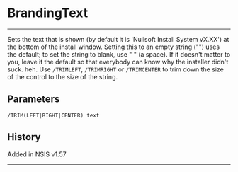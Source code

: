 # BrandingText

---

Sets the text that is shown (by default it is 'Nullsoft Install System vX.XX') at the bottom of the install window. Setting this to an empty string ("") uses the default; to set the string to blank, use " " (a space). If it doesn't matter to you, leave it the default so that everybody can know why the installer didn't suck. heh. Use `/TRIMLEFT`, `/TRIMRIGHT` or `/TRIMCENTER` to trim down the size of the control to the size of the string.

## Parameters

    /TRIM(LEFT|RIGHT|CENTER) text

## History

Added in NSIS v1.57

---

[1]: BGGradient.md